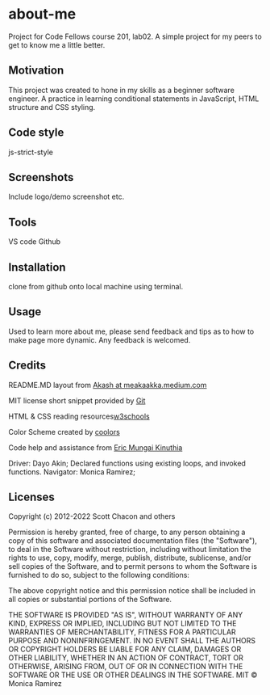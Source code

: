 # about-me
Project for Code Fellows course 201, lab02. A simple project for my peers to get to know me a little better.

## Motivation
This project was created to hone in my skills as a beginner software engineer. A practice in learning conditional statements in JavaScript, HTML structure and CSS styling.

## Code style

js-strict-style

## Screenshots
Include logo/demo screenshot etc.

## Tools

VS code
Github

## Installation

clone from github onto local machine using terminal. 

## Usage

Used to learn more about me, please send feedback and tips as to how to make page more dynamic. Any feedback is welcomed. 


## Credits

README.MD layout from [Akash at meakaakka.medium.com](https://meakaakka.medium.com/a-beginners-guide-to-writing-a-kickass-readme-7ac01da88ab3)

MIT license short snippet provided by [Git](https://github.com/git/git-scm.com/blob/main/MIT-LICENSE.txt)

HTML & CSS reading resources[w3schools](https://www.w3schools.com/)

Color Scheme created by [coolors](https://coolors.co/)

Code help and assistance from [Eric Mungai Kinuthia](https://github.com/EricMungai97)

Driver: Dayo Akin; Declared functions using existing loops, and invoked functions.
Navigator: Monica Ramirez;

## Licenses

Copyright (c) 2012-2022 Scott Chacon and others

Permission is hereby granted, free of charge, to any person obtaining
a copy of this software and associated documentation files (the
"Software"), to deal in the Software without restriction, including
without limitation the rights to use, copy, modify, merge, publish,
distribute, sublicense, and/or sell copies of the Software, and to
permit persons to whom the Software is furnished to do so, subject to
the following conditions:

The above copyright notice and this permission notice shall be
included in all copies or substantial portions of the Software.

THE SOFTWARE IS PROVIDED "AS IS", WITHOUT WARRANTY OF ANY KIND,
EXPRESS OR IMPLIED, INCLUDING BUT NOT LIMITED TO THE WARRANTIES OF
MERCHANTABILITY, FITNESS FOR A PARTICULAR PURPOSE AND
NONINFRINGEMENT. IN NO EVENT SHALL THE AUTHORS OR COPYRIGHT HOLDERS BE
LIABLE FOR ANY CLAIM, DAMAGES OR OTHER LIABILITY, WHETHER IN AN ACTION
OF CONTRACT, TORT OR OTHERWISE, ARISING FROM, OUT OF OR IN CONNECTION
WITH THE SOFTWARE OR THE USE OR OTHER DEALINGS IN THE SOFTWARE.
MIT © Monica Ramirez